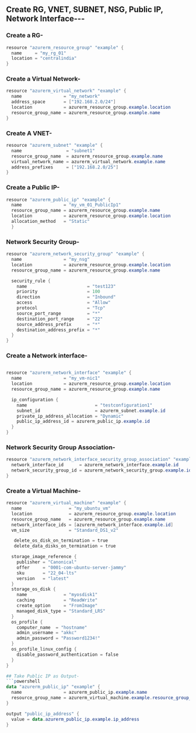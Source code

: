 ## Create RG, VNET, SUBNET, NSG, Public IP, Network Interface---
### Create a RG-
```powershell
resource "azurerm_resource_group" "example" {
  name     = "my_rg_01"
  location = "centralindia"
}
```
### Create a Virtual Network-
```powershell
resource "azurerm_virtual_network" "example" {
  name                = "my_network"
  address_space       = ["192.168.2.0/24"]
  location            = azurerm_resource_group.example.location
  resource_group_name = azurerm_resource_group.example.name
}
```
### Create A VNET-
```powershell
resource "azurerm_subnet" "example" {
  name                 = "subnet1"
  resource_group_name  = azurerm_resource_group.example.name
  virtual_network_name = azurerm_virtual_network.example.name
  address_prefixes     = ["192.168.2.0/25"]
}
```
### Create a Public IP-
```powershell
resource "azurerm_public_ip" "example" {
  name                = "my_vm_01_PublicIp1"
  resource_group_name = azurerm_resource_group.example.name
  location            = azurerm_resource_group.example.location
  allocation_method   = "Static"
  }
```
### Network Security Group-
```powershell
resource "azurerm_network_security_group" "example" {
  name                = "my_nsg"
  location            = azurerm_resource_group.example.location
  resource_group_name = azurerm_resource_group.example.name

  security_rule {
    name                       = "test123"
    priority                   = 100
    direction                  = "Inbound"
    access                     = "Allow"
    protocol                   = "Tcp"
    source_port_range          = "*"
    destination_port_range     = "22"
    source_address_prefix      = "*"
    destination_address_prefix = "*"
  }
}
```
### Create a Network interface-
```powershell

resource "azurerm_network_interface" "example" {
  name                = "my_vm-nic1"
  location            = azurerm_resource_group.example.location
  resource_group_name = azurerm_resource_group.example.name

  ip_configuration {
    name                          = "testconfiguration1"
    subnet_id                     = azurerm_subnet.example.id
    private_ip_address_allocation = "Dynamic"
    public_ip_address_id = azurerm_public_ip.example.id
  }
}
```

### Network Security Group Association-
```powershell
resource "azurerm_network_interface_security_group_association" "example" {
  network_interface_id      = azurerm_network_interface.example.id
  network_security_group_id = azurerm_network_security_group.example.id
}
```
### Create a Virtual Machine-
```powershell
resource "azurerm_virtual_machine" "example" {
  name                  = "my_ubuntu_vm"
  location              = azurerm_resource_group.example.location
  resource_group_name   = azurerm_resource_group.example.name
  network_interface_ids = [azurerm_network_interface.example.id]
  vm_size               = "Standard_DS1_v2"

   delete_os_disk_on_termination = true
   delete_data_disks_on_termination = true

  storage_image_reference {
    publisher = "Canonical"
    offer     = "0001-com-ubuntu-server-jammy"
    sku       = "22_04-lts"
    version   = "latest"
  }
  storage_os_disk {
    name              = "myosdisk1"
    caching           = "ReadWrite"
    create_option     = "FromImage"
    managed_disk_type = "Standard_LRS"
  }
  os_profile {
    computer_name  = "hostname"
    admin_username = "akkc"
    admin_password = "Password1234!"
  }
  os_profile_linux_config {
    disable_password_authentication = false
  }
}

## Take Public IP as Output-
```powershell
data "azurerm_public_ip" "example" {
  name                = azurerm_public_ip.example.name
  resource_group_name = azurerm_virtual_machine.example.resource_group_name
}

output "public_ip_address" {
  value = data.azurerm_public_ip.example.ip_address
}

```
